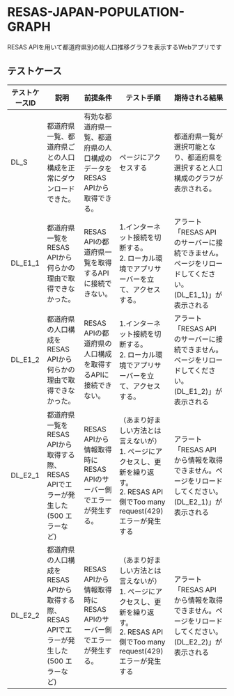 # RESAS-JAPAN-POPULATION-GRAPH

RESAS APIを用いて都道府県別の総人口推移グラフを表示するWebアプリです

## テストケース

| テストケースID | 説明                                                                                     | 前提条件                                                                  | テスト手順                                                                                                                                | 期待される結果                                                                                       |
| -------------- | ---------------------------------------------------------------------------------------- | ------------------------------------------------------------------------- | ----------------------------------------------------------------------------------------------------------------------------------------- | ---------------------------------------------------------------------------------------------------- |
| DL_S           | 都道府県一覧、都道府県ごとの人口構成を正常にダウンロードできた。                         | 有効な都道府県一覧、都道府県の人口構成のデータをRESAS APIから取得できる。 | ページにアクセスする                                                                                                                      | 都道府県一覧が選択可能となり、都道府県を選択すると人口構成のグラフが表示される。                     |
| DL_E1_1        | 都道府県一覧をRESAS APIから何らかの理由で取得できなかった。                              | RESAS APIの都道府県一覧を取得するAPIに接続できない。                      | 1.インターネット接続を切断する。<br>2. ローカル環境でアプリサーバーを立て、アクセスする。                                                 | アラート「RESAS APIのサーバーに接続できません。ページをリロードしてください。(DL_E1_1)」が表示される |
| DL_E1_2        | 都道府県の人口構成をRESAS APIから何らかの理由で取得できなかった。                        | RESAS APIの都道府県の人口構成を取得するAPIに接続できない。                | 1.インターネット接続を切断する。<br>2. ローカル環境でアプリサーバーを立て、アクセスする。                                                 | アラート「RESAS APIのサーバーに接続できません。ページをリロードしてください。(DL_E1_2)」が表示される |
| DL_E2_1        | 都道府県一覧をRESAS APIから取得する際、RESAS APIでエラーが発生した(500 エラーなど)       | RESAS APIから情報取得時にRESAS APIのサーバー側でエラーが発生する。        | （あまり好ましい方法とは言えないが）<br>1. ページにアクセスし、更新を繰り返す。<br>2. RESAS API側でToo many request(429) エラーが発生する | アラート「RESAS APIから情報を取得できません。ページをリロードしてください。(DL_E2_1)」が表示される   |
| DL_E2_2        | 都道府県の人口構成をRESAS APIから取得する際、RESAS APIでエラーが発生した(500 エラーなど) | RESAS APIから情報取得時にRESAS APIのサーバー側でエラーが発生する。        | （あまり好ましい方法とは言えないが）<br>1. ページにアクセスし、更新を繰り返す。<br>2. RESAS API側でToo many request(429) エラーが発生する | アラート「RESAS APIから情報を取得できません。ページをリロードしてください。(DL_E2_2)」が表示される   |
